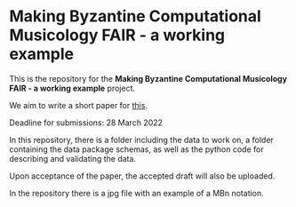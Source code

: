 

# Making Byzantine Computational Musicology FAIR - a working example

This is the repository for the **Making Byzantine Computational Musicology FAIR - a working example** project. 

We aim to write a short paper for [this](https://dlfm.web.ox.ac.uk/). 

Deadline for submissions: 28 March 2022

In this repository, there is a folder including the data to work on, a folder containing the data package schemas, as well as the python code for describing and validating the data. 

Upon acceptance of the paper, the accepted draft will also be uploaded. 

In the repository there is a jpg file with an example of a MBn notation. 
